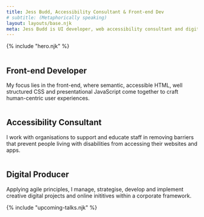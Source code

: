 ```yaml
---
title: Jess Budd, Accessibility Consultant & Front-end Dev
# subtitle: (Metaphorically speaking)
layout: layouts/base.njk
meta: Jess Budd is UI developer, web accessibility consultant and digital producer based in Perth, Australia. 
---
```



{% include "hero.njk" %}



<section class="grid-container proof-points">
    <div class="col">
      <div class="proof-points__img">
        <img class="proof-points__img-svg" src="/images/undraw_developer.svg" alt="">
      </div>
      <h2 class="proof-points__title">Front-end Developer</h2>
      <p class="proof-points__subtitle">My focus lies in the front-end, where semantic, accessible HTML, well structured CSS and presentational JavaScript come together to craft human-centric user experiences.  </p>
    </div><!--col-->
    <div class="col">
      <div class="proof-points__img">
        <img class="proof-points__img-svg" src="/images/undraw_accessibility-alt.svg" alt="">
      </div>
      <h2 class="proof-points__title">Accessibility Consultant</h2>
      <p class="proof-points__subtitle">I work with organisations to support and educate staff in removing barriers that prevent people living with disabilities from accessing their websites and apps.</p>
    </div><!--col-->
    <div class="col">
      <div class="proof-points__img">
        <img class="proof-points__img-svg" src="/images/undraw_producer.svg" alt="">
      </div>
      <h2 class="proof-points__title">Digital Producer</h2>
      <p class="proof-points__subtitle">Applying agile principles, I  manage, strategise, develop and implement creative digital projects and online inititives within a corporate framework.</p>
    </div><!--col-->
</section>

<section class="talks">

{% include "upcoming-talks.njk" %}


</section>